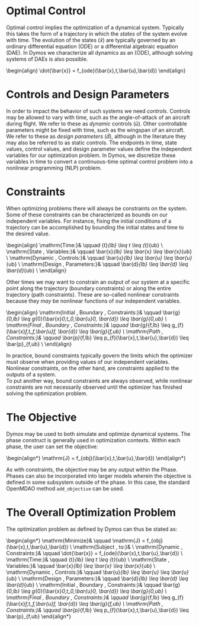 # Optimal Control


Optimal control implies the optimization of a dynamical system.  Typically this takes the form
of a trajectory in which the *states* of the system evolve with time.  The evolution of the states
$\left(\bar{x}\right)$ are typically governed by an ordinary differential equation (ODE) or
a differential algebraic equation (DAE).  In Dymos we characterize all dynamics as an (ODE),
although solving systems of DAEs is also possible.

\begin{align}
  \dot{\bar{x}} = f_{ode}(\bar{x},t,\bar{u},\bar{d})
\end{align}

# Controls and Design Parameters

In order to impact the behavior of such systems we need *controls*.
Controls may be allowed to vary with time, such as the angle-of-attack of an aircraft during flight.
We refer to these as _dynamic_ controls $\left(\bar{u}\right)$.
Other controllable parameters might be fixed with time, such as the wingspan of an aircraft.
We refer to these as _design parameters_ $\left(\bar{d}\right)$, although in the literature they may also be referred to as static controls.
The endpoints in time, state values, control values, and design parameter values define the independent variables for our optimization problem.
In Dymos, we discretize these variables in time to convert a continuous-time optimal control problem into a nonlinear programming (NLP) problem.

# Constraints

When optimizing problems there will always be constraints on the system.
Some of these constraints can be characterized as bounds on our independent variables.
For instance, fixing the initial conditions of a trajectory can be accomplished by bounding the initial states and time to the desired value.

\begin{align}
  \mathrm{Time:}& \qquad {t}_{lb} \leq t \leq {t}_{ub} \\
  \mathrm{State \, Variables:}& \qquad \bar{x}_{lb} \leq \bar{x} \leq \bar{x}_{ub} \\
  \mathrm{Dynamic \, Controls:}& \qquad \bar{u}_{lb} \leq \bar{u} \leq \bar{u}_{ub} \\
  \mathrm{Design \, Parameters:}& \qquad \bar{d}_{lb} \leq \bar{d} \leq \bar{d}_{ub} \\
\end{align}

Other times we may want to constrain an output of our system at a specific point along the trajectory (boundary constraints) or along the entire trajectory (path constraints).
These are so-called nonlinear constraints because they *may* be nonlinear functions of our independent variables.

\begin{align}
\mathrm{Initial \, Boundary \, Constraints:}& \qquad \bar{g}_{0,lb} \leq g_{0}(\bar{x}_0,t_0,\bar{u}_0, \bar{d}) \leq \bar{g}_{0,ub} \\
\mathrm{Final \, Boundary \, Constraints:}& \qquad \bar{g}_{f,lb} \leq g_{f}(\bar{x}_f,t_f,\bar{u}_f, \bar{d}) \leq \bar{g}_{f,ub} \\
\mathrm{Path \, Constraints:}& \qquad \bar{p}_{f,lb} \leq p_{f}(\bar{x},t,\bar{u},\bar{d}) \leq \bar{p}_{f,ub} \\
\end{align}

In practice, bound constraints typically govern the limits which the optimizer must observe when providing values of our independent variables.  
Nonlinear constraints, on the other hand, are constraints applied to the outputs of a system.  
To put another way, bound constraints are always observed, while nonlinear constraints are not necessarily observed until the optimizer has finished solving the optimization problem.

# The Objective

Dymos may be used to both simulate and optimize dynamical systems.
The phase construct is generally used in optimization contexts.
Within each phase, the user can set the objective:

\begin{align*}
  \mathrm{J} = f_{obj}(\bar{x},t,\bar{u},\bar{d})
\end{align*}

As with constraints, the objective may be any output within the Phase.  Phases can also be
incorporated into larger models wherein the objective is defined in some subsystem outside of the
phase.  In this case, the standard OpenMDAO method `add_objective` can be used.

# The Overall Optimization Problem

The optimization problem as defined by Dymos can thus be stated as:

\begin{align*}
    \mathrm{Minimize}& \qquad \mathrm{J} = f_{obj}(\bar{x},t,\bar{u},\bar{d}) \\
    \mathrm{Subject \, to:}& \\
    \mathrm{Dynamic \, Constraints:}& \qquad \dot{\bar{x}} = f_{ode}(\bar{x},t,\bar{u},\bar{d}) \\
    \mathrm{Time:}& \qquad {t}_{lb} \leq t \leq {t}_{ub} \\
    \mathrm{State \, Variables:}& \qquad \bar{x}_{lb} \leq \bar{x} \leq \bar{x}_{ub} \\
    \mathrm{Dynamic \, Controls:}& \qquad \bar{u}_{lb} \leq \bar{u} \leq \bar{u}_{ub} \\
    \mathrm{Design \, Parameters:}& \qquad \bar{d}_{lb} \leq \bar{d} \leq \bar{d}_{ub} \\
    \mathrm{Initial \, Boundary \, Constraints:}& \qquad \bar{g}_{0,lb} \leq g_{0}(\bar{x}_0,t_0,\bar{u}_0, \bar{d}) \leq \bar{g}_{0,ub} \\
    \mathrm{Final \, Boundary \, Constraints:}& \qquad \bar{g}_{f,lb} \leq g_{f}(\bar{x}_f,t_f,\bar{u}_f, \bar{d}) \leq \bar{g}_{f,ub} \\
    \mathrm{Path \, Constraints:}& \qquad \bar{p}_{f,lb} \leq p_{f}(\bar{x},t,\bar{u},\bar{d}) \leq \bar{p}_{f,ub}
\end{align*}
